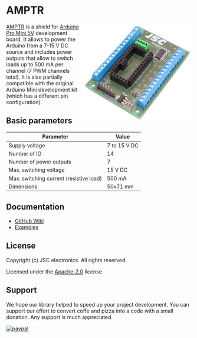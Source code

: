 # AMPTR
<img align="right" width="300" src="https://github.com/JSC-electronics/AMPTR/blob/d1654de96e494fc358a4327f0a71cb4af4fb711f/docu/amptr.jpg">

[AMPTR](https://www.jsce.cz/produkty/amptr) is a shield for [Arduino Pro Mini 5V](https://dratek.cz/arduino/880-arduino-mini-atmega328p-5v-16m-klon.html) development board. It allows to power the Arduino from a 7-15 V DC source and includes power outputs that allow to switch loads up to 500 mA per channel (7 PWM channels total). It is also partially compatible with the original Arduino Mini development kit (which has a different pin configuration).

## Basic parameters
| Parameter                               | Value        |
|-----------------------------------------|--------------|
| Supply voltage                          | 7 to 15 V DC |
| Number of IO                            | 14           |
| Number of power outputs                 | 7            |
| Max. switching voltage                  | 15 V DC      |
| Max. switching current (resistive load) | 500 mA       |
| Dimensions                              | 50x71 mm     |

## Documentation
- [GitHub Wiki](amptr-wiki)
- [Examples](examples)

## License

Copyright (c) JSC electronics. All rights reserved.

Licensed under the [Apache-2.0](LICENSE) license.

## Support

We hope our library helped to speed up your project development. You can support our effort to convert coffe and pizza into a code with a small donation. Any support is much appreciated.

[![paypal](https://www.paypalobjects.com/en_US/i/btn/btn_donateCC_LG.gif)](https://www.paypal.com/cgi-bin/webscr?cmd=_s-xclick&hosted_button_id=SESX9ABM7V8KA&source=url)

[//]: # (Used references)
[amptr-wiki]: https://github.com/JSC-electronics/AMPTR/wiki

